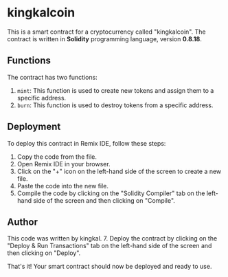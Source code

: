 
# kingkalcoin

This is a smart contract for a cryptocurrency called "kingkalcoin". The contract is written in **Solidity** programming language, version **0.8.18**.

## Functions

The contract has two functions:

1. `mint`: This function is used to create new tokens and assign them to a specific address.
2. `burn`: This function is used to destroy tokens from a specific address.

## Deployment

To deploy this contract in Remix IDE, follow these steps:

1. Copy the code from the file.
2. Open Remix IDE in your browser.
3. Click on the "+" icon on the left-hand side of the screen to create a new file.
4. Paste the code into the new file.
5. Compile the code by clicking on the "Solidity Compiler" tab on the left-hand side of the screen and then clicking on "Compile".


## Author
This code was written by kingkal.
7. Deploy the contract by clicking on the "Deploy & Run Transactions" tab on the left-hand side of the screen and then clicking on "Deploy".

That's it! Your smart contract should now be deployed and ready to use.


